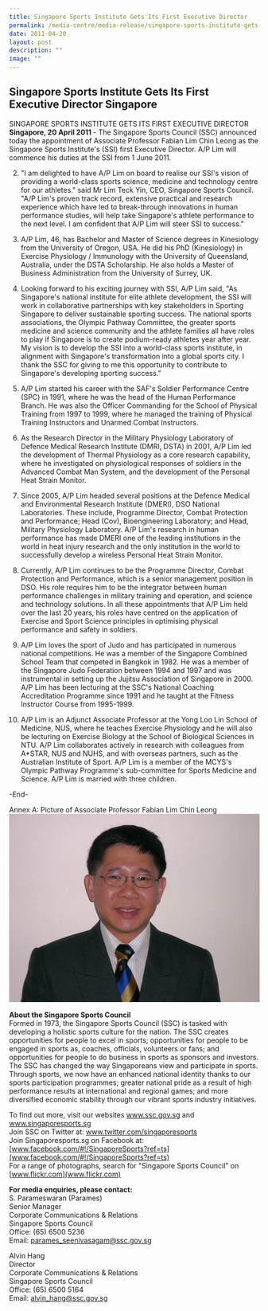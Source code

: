 ```yaml
---
title: Singapore Sports Institute Gets Its First Executive Director
permalink: /media-centre/media-release/singapore-sports-institute-gets-its-first-executive-director/
date: 2011-04-20
layout: post
description: ""
image: ""
---
```

## **Singapore Sports Institute Gets Its First Executive Director Singapore**

SINGAPORE SPORTS INSTITUTE GETS ITS FIRST EXECUTIVE DIRECTOR
**Singapore, 20 April 2011** - The Singapore Sports Council (SSC) announced today the appointment of Associate Professor Fabian Lim Chin Leong as the Singapore Sports Institute's (SSI) first Executive Director. A/P Lim will commence his duties at the SSI from 1 June 2011.

2. "I am delighted to have A/P Lim on board to realise our SSI's vision of providing a world-class sports science, medicine and technology centre for our athletes." said Mr Lim Teck Yin, CEO, Singapore Sports Council. "A/P Lim's proven track record, extensive practical and research experience which have led to break-through innovations in human performance studies, will help take Singapore's athlete performance to the next level. I am confident that A/P Lim will steer SSI to success."

3. A/P Lim, 46, has Bachelor and Master of Science degrees in Kinesiology from the University of Oregon, USA. He did his PhD (Kinesiology) in Exercise Physiology / Immunology with the University of Queensland, Australia, under the DSTA Scholarship. He also holds a Master of Business Administration from the University of Surrey, UK.

4. Looking forward to his exciting journey with SSI, A/P Lim said, "As Singapore's national institute for elite athlete development, the SSI will work in collaborative partnerships with key stakeholders in Sporting Singapore to deliver sustainable sporting success. The national sports associations, the Olympic Pathway Committee, the greater sports medicine and science community and the athlete families all have roles to play if Singapore is to create podium-ready athletes year after year. My vision is to develop the SSI into a world-class sports institute, in alignment with Singapore's transformation into a global sports city. I thank the SSC for giving to me this opportunity to contribute to Singapore's developing sporting success."

5. A/P Lim started his career with the SAF's Soldier Performance Centre (SPC) in 1991, where he was the head of the Human Performance Branch. He was also the Officer Commanding for the School of Physical Training from 1997 to 1999, where he managed the training of Physical Training Instructors and Unarmed Combat Instructors.

6. As the Research Director in the Military Physiology Laboratory of Defence Medical Research Institute (DMRI, DSTA) in 2001, A/P Lim led the development of Thermal Physiology as a core research capability, where he investigated on physiological responses of soldiers in the Advanced Combat Man System, and the development of the Personal Heat Strain Monitor.

7. Since 2005, A/P Lim headed several positions at the Defence Medical and Environmental Research Institute (DMERI), DSO National Laboratories. These include, Programme Director, Combat Protection and Performance; Head (Cov), Bioengineering Laboratory; and Head, Military Physiology Laboratory. A/P Lim's research in human performance has made DMERI one of the leading institutions in the world in heat injury research and the only institution in the world to successfully develop a wireless Personal Heat Strain Monitor.

8. Currently, A/P Lim continues to be the Programme Director, Combat Protection and Performance, which is a senior management position in DSO. His role requires him to be the integrator between human performance challenges in military training and operation, and science and technology solutions. In all these appointments that A/P Lim held over the last 20 years, his roles have centred on the application of Exercise and Sport Science principles in optimising physical performance and safety in soldiers.

9. A/P Lim loves the sport of Judo and has participated in numerous national competitions. He was a member of the Singapore Combined School Team that competed in Bangkok in 1982. He was a member of the Singapore Judo Federation between 1994 and 1997 and was instrumental in setting up the Jujitsu Association of Singapore in 2000. A/P Lim has been lecturing at the SSC's National Coaching Accreditation Programme since 1991 and he taught at the Fitness Instructor Course from 1995-1999.

10. A/P Lim is an Adjunct Associate Professor at the Yong Loo Lin School of Medicine, NUS, where he teaches Exercise Physiology and he will also be lecturing on Exercise Biology at the School of Biological Sciences in NTU. A/P Lim collaborates actively in research with colleagues from A*STAR, NUS and NUHS, and with overseas partners, such as the Australian Institute of Sport. A/P Lim is a member of the MCYS's Olympic Pathway Programme's sub-committee for Sports Medicine and Science. A/P Lim is married with three children.

-End-

Annex A: Picture of Associate Professor Fabian Lim Chin Leong
![Associate Professor Fabian Lim Chin Leong.JPG [211 Kb]](/images/Media%20Centre/Media%20Release/2011/Apr/Associate%20Professor%20Fabian%20Lim%20Chin%20LeongJPG.jpeg)

**About the Singapore Sports Council**
<br>
Formed in 1973, the Singapore Sports Council (SSC) is tasked with developing a holistic sports culture for the nation. The SSC creates opportunities for people to excel in sports; opportunities for people to be engaged in sports as, coaches, officials, volunteers or fans; and opportunities for people to do business in sports as sponsors and investors. The SSC has changed the way Singaporeans view and participate in sports. Through sports, we now have an enhanced national identity thanks to our sports participation programmes; greater national pride as a result of high performance results at international and regional games; and more diversified economic stability through our vibrant sports industry initiatives.

To find out more, visit our websites www.ssc.gov.sg and www.singaporesports.sg
<br>
Join SSC on Twitter at: www.twitter.com/singaporesports
<br>
Join Singaporesports.sg on Facebook at: [www.facebook.com/#!/SingaporeSports?ref=ts](www.facebook.com/#!/SingaporeSports?ref=ts)
<br>
For a range of photographs, search for "Singapore Sports Council" on [www.flickr.com](www.flickr.com)

**For media enquiries, please contact:**
<br>S. Parameswaran (Parames)
<br>Senior Manager
<br>Corporate Communications & Relations
<br>Singapore Sports Council
<br>Office: (65) 6500 5236
<br>Email: [parames_seenivasagam@ssc.gov.sg](parames_seenivasagam@ssc.gov.sg)

Alvin Hang
<br>Director
<br>Corporate Communications & Relations
<br>Singapore Sports Council
<br>Office: (65) 6500 5164
<br>Email: [alvin_hang@ssc.gov.sg](alvin_hang@ssc.gov.sg)